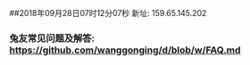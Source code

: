##2018年09月28日07时12分07秒 新址: 159.65.145.202
### 兔友常见问题及解答: https://github.com/wanggonging/d/blob/w/FAQ.md
